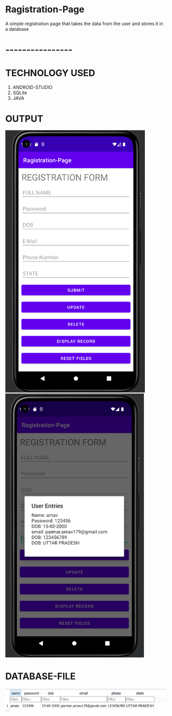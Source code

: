 # Ragistration-Page
A simple registration page that takes the data from the user and stores it in a database
# ----------------
# TECHNOLOGY USED
1. ANDROID-STUDIO
2. SQLite
3. JAVA

# OUTPUT
![](output-screenshots/homepage.png)
![](output-screenshots/display-record.png)
# DATABASE-FILE
![](output-screenshots/database.png)

